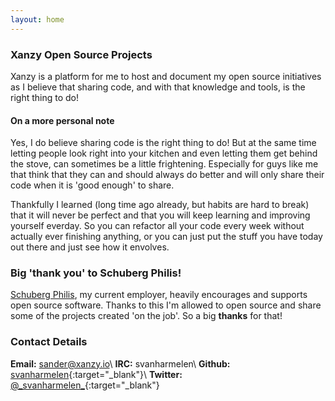 ```yaml
---
layout: home
---
```


### Xanzy Open Source Projects
Xanzy is a platform for me to host and document my open source initiatives as I believe that sharing code, and with that knowledge and tools, is the right thing to do!

#### On a more personal note
Yes, I do believe sharing code is the right thing to do! But at the same time letting people look right into your kitchen and even letting them get behind the stove, can sometimes be a little frightening. Especially for guys like me that think that they can and should always do better and will only share their code when it is 'good enough' to share.

Thankfully I learned (long time ago already, but habits are hard to break) that it will never be perfect and that you will keep learning and improving yourself everday. So you can refactor all your code every week without actually ever finishing anything, or you can just put the stuff you have today out there and just see how it envolves.

### Big 'thank you' to Schuberg Philis!
[Schuberg Philis](https://www.schubergphilis.com), my current employer, heavily encourages and supports open source software. Thanks to this I'm allowed to open source and share some of the projects created 'on the job'. So a big **thanks** for that!

### Contact Details
**Email:** <sander@xanzy.io>\\
**IRC:** svanharmelen\\
**Github:** [svanharmelen](https://github.com/svanharmelen){:target="_blank"}\\
**Twitter:** [@\_svanharmelen\_](https://twitter.com/_svanharmelen_){:target="_blank"}

